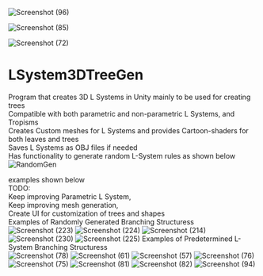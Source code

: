 ![Screenshot (96)](https://user-images.githubusercontent.com/37704804/112577533-b3c9b280-8db1-11eb-973d-a31f6210302a.png)

![Screenshot (85)](https://user-images.githubusercontent.com/37704804/111701428-104c3100-87f8-11eb-8788-288e8e4a6212.png)

![Screenshot (72)](https://user-images.githubusercontent.com/37704804/111405796-5dac8f00-868e-11eb-82d5-dd5578375999.png)

# LSystem3DTreeGen
Program that creates 3D L Systems in Unity mainly to be used for creating trees <br />
Compatible with both parametric and non-parametric L Systems, and Tropisms <br />
Creates Custom meshes for L Systems and provides Cartoon-shaders for both leaves and trees <br />
Saves L Systems as OBJ files if needed <br />
Has functionality to generate random L-System rules as shown below
 <br />
![RandomGen](https://user-images.githubusercontent.com/37704804/112577491-a1e80f80-8db1-11eb-9a0c-d72959172885.gif)

examples shown below <br />
TODO:<br />
  Keep improving Parametric L System,<br />
  Keep improving mesh generation,<br />
  Create UI for customization of trees and shapes<br />
Examples of Randomly Generated Branching Structuress<br />
![Screenshot (223)](https://user-images.githubusercontent.com/37704804/113341206-c37d5580-92e1-11eb-8c57-358c15d6c5b7.png)
![Screenshot (224)](https://user-images.githubusercontent.com/37704804/113341215-c710dc80-92e1-11eb-9e2b-3359d63ae132.png)
![Screenshot (214)](https://user-images.githubusercontent.com/37704804/113341259-d3953500-92e1-11eb-810e-8aaee337c580.png)
![Screenshot (230)](https://user-images.githubusercontent.com/37704804/113341290-d98b1600-92e1-11eb-9d2a-6b73f90caf65.png)
![Screenshot (225)](https://user-images.githubusercontent.com/37704804/113341313-dee86080-92e1-11eb-94cf-74707d316be6.png)
Examples of Predetermined L-System Branching Structuress<br />
![Screenshot (78)](https://user-images.githubusercontent.com/37704804/111663872-7328d280-87ce-11eb-9c04-4cc2cc7e2935.png)
![Screenshot (61)](https://user-images.githubusercontent.com/37704804/111663627-3d83e980-87ce-11eb-88d0-3333ba3a9b43.png)
![Screenshot (57)](https://user-images.githubusercontent.com/37704804/111663639-407eda00-87ce-11eb-8fec-3cee041e125d.png)
![Screenshot (76)](https://user-images.githubusercontent.com/37704804/111663681-47a5e800-87ce-11eb-8256-457868d141ea.png)
![Screenshot (75)](https://user-images.githubusercontent.com/37704804/111663686-48d71500-87ce-11eb-8e7f-4d65cfc0cdcb.png)
![Screenshot (81)](https://user-images.githubusercontent.com/37704804/111663690-496fab80-87ce-11eb-9c82-8c11277b9d78.png)
![Screenshot (82)](https://user-images.githubusercontent.com/37704804/111663701-4aa0d880-87ce-11eb-9a92-1f10c2ee7860.png)
![Screenshot (94)](https://user-images.githubusercontent.com/37704804/113340995-77caac00-92e1-11eb-83d6-9105832ace92.png)


